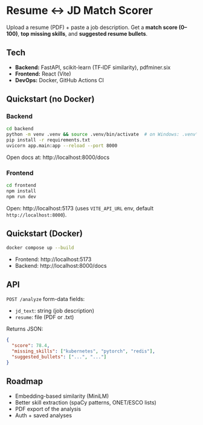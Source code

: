 # Resume ↔ JD Match Scorer

Upload a resume (PDF) + paste a job description. Get a **match score (0–100)**, **top missing skills**, and **suggested resume bullets**.

## Tech
- **Backend:** FastAPI, scikit-learn (TF‑IDF similarity), pdfminer.six
- **Frontend:** React (Vite)
- **DevOps:** Docker, GitHub Actions CI

## Quickstart (no Docker)
### Backend
```bash
cd backend
python -m venv .venv && source .venv/bin/activate  # on Windows: .venv\Scripts\activate
pip install -r requirements.txt
uvicorn app.main:app --reload --port 8000
```
Open docs at: http://localhost:8000/docs

### Frontend
```bash
cd frontend
npm install
npm run dev
```
Open: http://localhost:5173 (uses `VITE_API_URL` env, default `http://localhost:8000`).

## Quickstart (Docker)
```bash
docker compose up --build
```
- Frontend: http://localhost:5173
- Backend: http://localhost:8000/docs

## API
`POST /analyze` form-data fields:
- `jd_text`: string (job description)
- `resume`: file (PDF or .txt)

Returns JSON:
```json
{
  "score": 78.4,
  "missing_skills": ["kubernetes", "pytorch", "redis"],
  "suggested_bullets": ["...", "..."]
}
```

## Roadmap
- Embedding-based similarity (MiniLM)
- Better skill extraction (spaCy patterns, ONET/ESCO lists)
- PDF export of the analysis
- Auth + saved analyses
```
